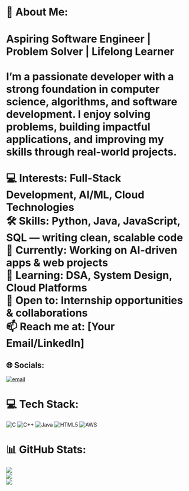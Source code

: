 # 💫 About Me:
# Aspiring Software Engineer | Problem Solver | Lifelong Learner  <br><br>I’m a passionate developer with a strong foundation in **computer science, algorithms, and software development**. I enjoy solving problems, building impactful applications, and improving my skills through real-world projects.  <br><br>💻 Interests: **Full-Stack Development, AI/ML, Cloud Technologies**  <br>🛠 Skills: **Python, Java, JavaScript, SQL** — writing clean, scalable code  <br>🔭 Currently: Working on **AI-driven apps & web projects**  <br>🌱 Learning: **DSA, System Design, Cloud Platforms**  <br>🤝 Open to: **Internship opportunities & collaborations**  <br>📫 Reach me at: [Your Email/LinkedIn]  


## 🌐 Socials:
[![email](https://img.shields.io/badge/Email-D14836?logo=gmail&logoColor=white)](mailto:yuxh1709@gmail.com) 

# 💻 Tech Stack:
![C](https://img.shields.io/badge/c-%2300599C.svg?style=for-the-badge&logo=c&logoColor=white) ![C++](https://img.shields.io/badge/c++-%2300599C.svg?style=for-the-badge&logo=c%2B%2B&logoColor=white) ![Java](https://img.shields.io/badge/java-%23ED8B00.svg?style=for-the-badge&logo=openjdk&logoColor=white) ![HTML5](https://img.shields.io/badge/html5-%23E34F26.svg?style=for-the-badge&logo=html5&logoColor=white) ![AWS](https://img.shields.io/badge/AWS-%23FF9900.svg?style=for-the-badge&logo=amazon-aws&logoColor=white)
# 📊 GitHub Stats:
![](https://github-readme-stats.vercel.app/api?username=yuxhhh&theme=dark&hide_border=true&include_all_commits=false&count_private=false)<br/>
![](https://nirzak-streak-stats.vercel.app/?user=yuxhhh&theme=dark&hide_border=true)<br/>
![](https://github-readme-stats.vercel.app/api/top-langs/?username=yuxhhh&theme=dark&hide_border=true&include_all_commits=false&count_private=false&layout=compact)

<!-- Proudly created with GPRM ( https://gprm.itsvg.in ) -->
